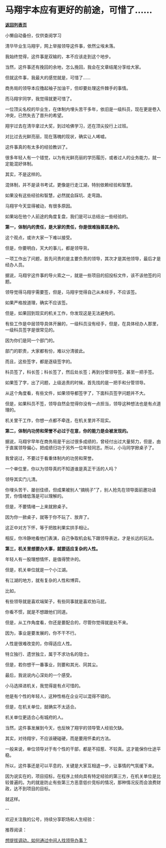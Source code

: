 # 马翔宇本应有更好的前途，可惜了……

[**返回列表页**](/gzh/费曼的小茶馆)

小懒自动备份，仅供查阅学习

清华毕业生马翔宇，网上举报领导这件事，依然尘埃未落。

我始终觉得，这件事是双输的，本不应该走到这个地步。

当然，这件事还有挽回的余地，怎么挽回，我会在文章结尾分享给大家。

但就这件事，我最大的感觉就是，可惜了……

商务局的领导本应撸起袖子加油干，但却要处理这件棘手的事情。

而马翔宇同学，我觉得就更可惜了。

一位顶尖名校的毕业生，在体制内埋头苦干多年，依旧是一级科员，现在更是卷入冲突，已然失去了晋升的希望。  

翔宇过去在清华拿过大奖，到过哈佛学习，还在顶尖投行上过班。

对比过去光鲜亮丽，现在落魄的现状，确实让人唏嘘。

这件事真的有太多的经验教训了。  

很多年轻人有一个错觉，以为有光鲜亮丽的学历履历，或者过人的业务能力，就一定能混好体制。

其实，不是这样的。

混体制，并不是读书考试，更像是行走江湖，特别依赖经验和智慧。

如果没有这些经验和智慧，必然就会踩坑、走弯路。  

马翔宇今天显得被动，有很多原因。

如果站在他个人前途的角度复盘，我们是可以总结出一些经验的。  

**第一，体制内的责任，是大家的责任，你是很难独善其身的。**  

这个观点，或许大家一下难以接受。  

但是，你要明白，天大的事儿，都是领导背。

一项工作出了问题，首先问责的是主要负责的领导，其次才是其他领导，最后才是经办人员。  

据说，马翔宇这件事的导火索之一，就是一些项目的招投标文件，该不该他签的问题。  

领导觉得马翔宇需要签，但是，马翔宇觉得自己从未经手，不应该签。

如果严格按道理，确实不应该签。  

但是，如果回到现实的机关工作，你发现这是无法避免的。

有些工作是中层领导具体开展的，一级科员没有经手，但是，在具体经办人那里，一级科员签字是很常见的。

因为你们是同一个部门的。

部门的职责，大家都有份，难以分清彼此。  

而且，这些签字，都是逐级签字的。

科员签了，科长签；科长签了，然后处长签；再到分管领导签，甚至一把手签。

如果签了字，出了问题，上级追责的时候，首先找的是一把手和分管领导。  

从这个角度看，有些文件，如果领导都签字了，下面科员签字问题并不大。  

但是，如果科员不签，领导自然会觉得你没有一点担当，领导这种想法也是有点道理的。

机关里干工作，你想一点都不牵连，在机关里并不现实。

**第二，体制内功劳和荣誉不必过于在意，你的能力是会被发现的。**  

据说，马翔宇早年在商务局是干出过很多成绩的，曾经付出过大量努力，但是，由于直属领导偏心，把成绩归功于另外一位年轻同志。所以，小马同学掀桌子了。

我曾说过，不要过于看重体制内的功劳和荣誉。  

一个单位里，你以为领导真的不知道谁是真正干活的人吗？  

领导其实门儿清。  

你埋头苦干、屡创佳绩，但成果被别人“摘桃子”了，别人抢先在领导面前邀功请赏，你情绪低落是可以理解的。

但是，不要情绪一上来就掀桌子。  

因为你一掀桌子，就等于你不玩了、放弃了。

这正中对方下怀，等于把胜利果实拱手相让。  

相反，你冷静地看他们表演，自己争取机会私下跟领导表达，才是长远的玩法。  

**第三，机关里想要办大事，就要适应复杂的人性。**  

年轻人有一股理想情怀，是值得赞许的。  

但是，机关单位就是一个小江湖。

有江湖的地方，就有复杂的人性和博弈。  

比如，

有些领导就是喜欢端架子，有些同事就是喜欢拍马屁。  

你看不惯，就是不想跟他们同道。

但是，从工作角度看，你还是要配合的，尽管你觉得就是处不来。

因为，事业是要发展的，你不干不行。

人性是很难改变的，你得适应人性。  

特立独行、遗世独立，属于不求功名的隐士。

但是，若你想干一番事业，则要和其光、同其尘。

最后，我说说内心深处的一个感受。

小马选择进机关，我觉得是有点可惜的。

他是有个性的年轻人，这种性格在企业可以混得不错的。

但是，在机关单位，就确实不太适合。  

机关单位更适合心有城府的人。  

当然，这件事发展到今天，也反映了翔宇的领导管人经验欠缺。  

其实，对待翔宇，不应该硬碰硬，而是要用怀柔的方法。  

一般来说，单位领导对于有个性的干部，都是不招惹、不较真。这才能保你仕途平稳。

所以，这件事还是可以平息的，关键是大家互相退一步，让事情的气氛缓下来。

因为说实在的，项目招标，在程序上倾向具有特定经验的第三方，在机关单位是比较普遍的。为的就是防止有些第三方恶意低价竞标的情况，那种情况反而会浪费财政，达不到项目的目标。

就这样。  

\--  

欢迎关注我的公号，持续分享职场和人生经验：

推荐阅读：  

[想提拔调动，如何通过中间人找领导办事？](http://mp.weixin.qq.com/s?__biz=Mzk0MzcyOTA5Ng==&mid=2247487707&idx=2&sn=67b379a3d6ed274db120fe44757fc205&chksm=c32e207cf459a96acaa2f511b6aecd3eaff85a5b5067b4460a086fa658f7c58acfbe95eec1c4&scene=21#wechat_redirect)  

